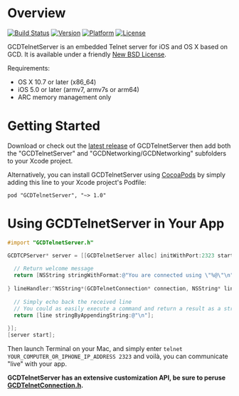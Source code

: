 Overview
========

[![Build Status](https://travis-ci.org/swisspol/GCDTelnetServer.svg?branch=master)](https://travis-ci.org/swisspol/GCDTelnetServer)
[![Version](http://cocoapod-badges.herokuapp.com/v/GCDTelnetServer/badge.png)](http://cocoadocs.org/docsets/GCDTelnetServer)
[![Platform](http://cocoapod-badges.herokuapp.com/p/GCDTelnetServer/badge.png)](https://github.com/swisspol/GCDTelnetServer)
[![License](http://img.shields.io/cocoapods/l/GCDTelnetServer.svg)](LICENSE)

GCDTelnetServer is an embedded Telnet server for iOS and OS X based on GCD. It is available under a friendly [New BSD License](LICENSE).

Requirements:
* OS X 10.7 or later (x86_64)
* iOS 5.0 or later (armv7, armv7s or arm64)
* ARC memory management only

Getting Started
===============

Download or check out the [latest release](https://github.com/swisspol/GCDTelnetServer/releases) of GCDTelnetServer then add both the "GCDTelnetServer" and "GCDNetworking/GCDNetworking" subfolders to your Xcode project.

Alternatively, you can install GCDTelnetServer using [CocoaPods](http://cocoapods.org/) by simply adding this line to your Xcode project's Podfile:
```
pod "GCDTelnetServer", "~> 1.0"
```

Using GCDTelnetServer in Your App
=================================

```objectivec
#import "GCDTelnetServer.h"

GCDTCPServer* server = [[GCDTelnetServer alloc] initWithPort:2323 startHandler:^NSString*(GCDTelnetConnection* connection) {
  
  // Return welcome message
  return [NSString stringWithFormat:@"You are connected using \"%@\"\n", connection.terminalType];
  
} lineHandler:^NSString*(GCDTelnetConnection* connection, NSString* line) {
  
  // Simply echo back the received line
  // You could as easily execute a command and return a result as a string
  return [line stringByAppendingString:@"\n"];
  
}];
[server start];
```

Then launch Terminal on your Mac, and simply enter `telnet YOUR_COMPUTER_OR_IPHONE_IP_ADDRESS 2323` and voilà, you can communicate "live" with your app.

**GCDTelnetServer has an extensive customization API, be sure to peruse [GCDTelnetConnection.h](GCDTelnetServer/GCDTelnetConnection.h).**

